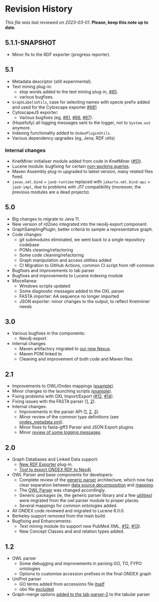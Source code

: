 # Revision History

*This file was last reviewed on 2023-03-01*. **Please, keep this note up to date**.

## 5.1.1-SNAPSHOT
* Minor fix to the RDF exporter (progress reporter).

## 5.1
* Metadata descriptor (still experimental).
* Text mining plug-in:
  * stop words added to the text mining plug-in, [#65][i65].
  * various bugfixes.
* `GraphLabelsUtils`, case for selecting names with specie prefix added and used for the Cytoscape exporter [#681][i681]
* CytoscapeJS exporter:
  * Various bugfixes (eg, [#61][i61], [#66][i66], [#67][i67]).
* (Hopefully) all logging messages sent to the logger, not to `System.out` anymore.
* Indexing functionality added to `OndexPluginUtils`.
* Various dependency upgrades (eg, Jena, RDF utils)
  
[i681]: https://github.com/Rothamsted/knetminer/issues/681
[i65]: https://github.com/Rothamsted/knetbuilder/issues/65
[i61]: https://github.com/Rothamsted/knetbuilder/issues/61
[i66]: https://github.com/Rothamsted/knetbuilder/issues/66
[i67]: https://github.com/Rothamsted/knetbuilder/issues/67

### Internal changes
* KnetMiner initialiser module added from code in KnetMiner ([#51][i51]).
* Lucene module: bugfixing for certain [non-working queries][i53].
* Maven Assembly plug-in upgraded to latest version, many related files fixed.
* `javax.xml.bind` + `jaxb-runtime` replaced with `jakarta.xml.bind-api` + `jaxb-impl`, due to problems with J17 compatibility 
(moreover, the previous modules are a dead projects).


[i51]: https://github.com/Rothamsted/knetbuilder/issues/51
[i53]: https://github.com/Rothamsted/knetbuilder/issues/53

## 5.0
* Big changes to migrate to Java 11.
* New version of rd2neo integrated into the neo4j-export component.
* GraphSamplingPlugIn, better criteria to sample a representative graph.
* Code changes:
  * git submodules eliminated, we went back to a single repository codebase
  * POMs cleaning/refactoring
  * Some code cleaning/refactoring
  * Graph manipulation and access utilities added
  * CI Migration to GitHub Actions, common CI script from rdf-common
* Bugfixes and improvements to tab parser
* Bugfixes and improvements to Lucene indexing module
* Miscellanea:
  * Windows scripts updated
  * Some diagnostic messages added to the OXL parser
  * FASTA importer: AA sequence no longer imported
  * JSON exporter: minor changes to the output, to reflect Knetminer needs
 
## 3.0
* Various bugfixes in the components:
  * Neo4j-export
* Internal changes
  * Maven artifactory migrated to [our new Nexus](https://knetminer.org/artifactory/).
  * Maven POM linked to 
  * Cleaning and improvement of both code and Maven files

## 2.1
  * Improvements to OWL/Ondex mappings ([example](https://github.com/Rothamsted/ondex-knet-builder/commit/eff609d09550cc96f2ed877a91b45764aa6528e6)). 
  * Minor changes to the launching scripts ([example](https://github.com/Rothamsted/ondex-desktop/commit/0b2f5145207fb21553b682c78f81752b553eed09)).
  * Fixing problems with OXL Import/Export ([#12](https://github.com/Rothamsted/ondex-knet-builder/issues/12), [#14](https://github.com/Rothamsted/ondex-knet-builder/issues/14)).
  * Fixing issues with the FASTA parser ([1](https://github.com/Rothamsted/ondex-knet-builder/commit/3795afd8c10c3000bbc6f443dd0b33b5cd309f5a), [2](https://github.com/Rothamsted/ondex-knet-builder/commit/dbea4cd20bbbcfe2140a284c187d5fd4b66a5add)).
  * Internal changes:  
    * Improvements in the parser API ([1](https://github.com/Rothamsted/ondex-base/commit/4e3d238111a3367c7531b4815c0a777b1261ed6f), [2](https://github.com/Rothamsted/ondex-base/commit/7b3406761162ef0aa44f2706a349f341d3d8a9a1), [3](https://github.com/Rothamsted/ondex-base/commit/ff79d961a4f0fcf5c3a15d8ec7be99e694660419)).  
    * Minor review of the common type definitions (see [ondex_metadata.xml](https://github.com/Rothamsted/ondex-base/blob/master/datadir/src/main/resources/xml/ondex_metadata.xml)).  
    * Minor fixes to fasta-gff3 Parser and JSON Export plugins
    * Minor [review of some logging messages](https://github.com/Rothamsted/ondex-base/commit/38238b3fb0460a7d2e8417610b03309dfa5dfa74).  
  

## 2.0
  * Graph Databases and Linked Data support:
    * [New RDF Exporter](modules/rdf-export-2) plug-in.
    * [Tool to export ONDEX RDF to Neo4j](modules/neo4j-export).
  * OWL Parser and base components for developers:
    * Complete review of the [generic parser](https://github.com/Rothamsted/ondex-base/tree/master/core/parser-api) architecture, 
      which now has clear separation between [data source decomposition](https://github.com/Rothamsted/ondex-base/blob/master/core/parser-api/src/main/java/net/sourceforge/ondex/parser/Scanner.java) 
      and [mapping](https://github.com/Rothamsted/ondex-base/blob/master/core/parser-api/src/main/java/net/sourceforge/ondex/parser/Mapper.java). 
    * The [OWL Parser](https://github.com/Rothamsted/ondex-knet-builder/tree/master/modules/owl-parser/src/main/java/net/sourceforge/ondex/parser/owl) 
      was changed accordingly.
    * Generic packages (ie, the generic parser library and a few [utilities](https://github.com/Rothamsted/ondex-base/tree/master/core/base/src/main/java/net/sourceforge/ondex/core/util))
      were migrated from the owl parser module to proper places.
    * Several mappings for common ontologies added.
  * All ONDEX code reviewed and migrated to Lucene 6.0.0.  
  * Berkeley support removed from the main build.
  * Bugfixing and Enhancements:  
  	 * Text mining module (to support new PubMed XML, [#12](https://github.com/Rothamsted/ondex-knet-builder/issues/12), [#13](https://github.com/Rothamsted/ondex-knet-builder/issues/12)).
  	 * New Concept Classes and and relation types added.


## 1.2
  * OWL parser
    * Some debugging and improvements in parsing GO, TO, FYPO ontologies
    * Options to customise accession prefixes in the final ONDEX graph
  * UniProt parser
    * GO terms added from accessions file [itself](https://github.com/Rothamsted/ondex-knet-builder/commit/b07c6469c7631a82bce65a46226abcaa0d3a2a00)
    * obo file [excluded](https://github.com/Rothamsted/ondex-knet-builder/commit/6c383b8d2be4455be0c132b1065947af40c715e0)
  * Graph-merge options [added to the tab-parser-2](https://github.com/Rothamsted/ondex-knet-builder/commit/c0d907b099999635ecf577f32fec9fb8e0310e48) to the tabular parser
